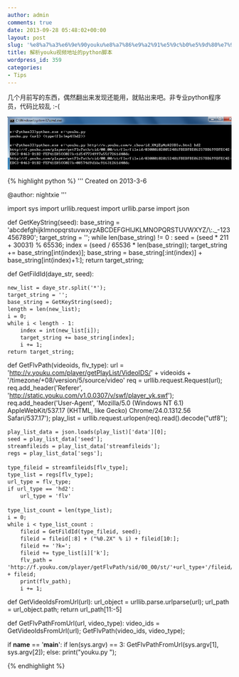 ```yaml
---
author: admin
comments: true
date: 2013-09-28 05:48:02+00:00
layout: post
slug: '%e8%a7%a3%e6%9e%90youku%e8%a7%86%e9%a2%91%e5%9c%b0%e5%9d%80%e7%9a%84python%e8%84%9a%e6%9c%ac'
title: 解析youku视频地址的python脚本
wordpress_id: 359
categories:
- Tips
---
```


几个月前写的东西，偶然翻出来发现还能用，就贴出来吧。非专业python程序员，代码比较乱 :-(

[![20130928134507](/uploads/2013/09/20130928134507.png)](/uploads/2013/09/20130928134507.png)



{% highlight python %}
'''
Created on 2013-3-6

@author: nightxie
'''

import sys
import urllib.request
import urllib.parse
import json

def GetKeyString(seed):
    base_string = 'abcdefghijklmnopqrstuvwxyzABCDEFGHIJKLMNOPQRSTUVWXYZ/\\:._-1234567890';
    target_string = '';
    while len(base_string) != 0 :
        seed = (seed * 211 + 30031) % 65536;
        index = (seed / 65536 * len(base_string));
        target_string += base_string[int(index)];
        base_string = base_string[:int(index)] + base_string[int(index)+1:];
    return target_string;

def GetFildId(daye_str, seed):

    new_list = daye_str.split('*');
    target_string = '';
    base_string = GetKeyString(seed);
    length = len(new_list);
    i = 0;
    while i < length - 1:
        index = int(new_list[i]);
        target_string += base_string[index];
        i += 1;
    return target_string;

def GetFlvPath(videoids, flv_type):
    url = 'http://v.youku.com/player/getPlayList/VideoIDS/' + videoids + '/timezone/+08/version/5/source/video'
    req = urllib.request.Request(url);
    req.add_header('Referer', 'http://static.youku.com/v1.0.0307/v/swf/player_yk.swf');
    req.add_header('User-Agent', 'Mozilla/5.0 (Windows NT 6.1) AppleWebKit/537.17 (KHTML, like Gecko) Chrome/24.0.1312.56 Safari/537.17');
    play_list = urllib.request.urlopen(req).read().decode("utf8");
   
    play_list_data = json.loads(play_list)['data'][0];
    seed = play_list_data['seed'];
    streamfileids = play_list_data['streamfileids'];
    regs = play_list_data['segs'];
    
    type_fileid = streamfileids[flv_type];
    type_list = regs[flv_type];
    url_type = flv_type;
    if url_type == 'hd2':
        url_type = 'flv'
    
    type_list_count = len(type_list);
    i = 0;
    while i < type_list_count :
        fileid = GetFildId(type_fileid, seed);
        fileid = fileid[:8] + ("%0.2X" % i) + fileid[10:];
        fileid += '?k=';
        fileid += type_list[i]['k'];
        flv_path = 'http://f.youku.com/player/getFlvPath/sid/00_00/st/'+url_type+'/fileid/' + fileid;
        print(flv_path);
        i += 1;
        
def GetVideoIdsFromUrl(url):
    url_object = urllib.parse.urlparse(url);
    url_path = url_object.path;
    return url_path[11:-5]

def GetFlvPathFromUrl(url, video_type):
    video_ids = GetVideoIdsFromUrl(url);
    GetFlvPath(video_ids, video_type);

if __name__ == '__main__':
    if len(sys.argv) == 3:
        GetFlvPathFromUrl(sys.argv[1], sys.argv[2]);
    else:
        print("youku.py  ");
   

{% endhighlight %}
